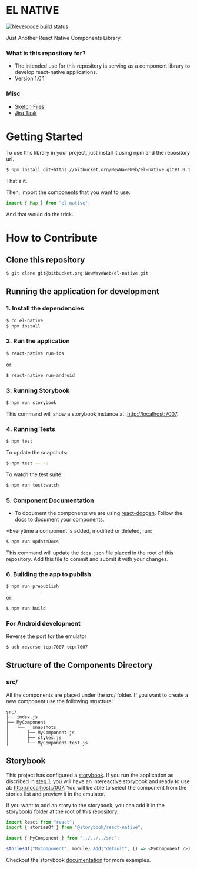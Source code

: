 # EL NATIVE

[![Nevercode build status](https://app.nevercode.io/api/projects/00221536-8b56-4bfd-8d15-b6b7c876d4f6/workflows/26972073-bbf4-4458-8c20-a02c9a4bcba3/status_badge.svg?branch=develop)](https://app.nevercode.io/#/project/00221536-8b56-4bfd-8d15-b6b7c876d4f6/workflow/26972073-bbf4-4458-8c20-a02c9a4bcba3/latestBuild?branch=develop)

Just Another React Native Components Library.

### What is this repository for?

* The intended use for this repository is serving as a component library to develop react-native applications.
* Version 1.0.1

### Misc

* [Sketch Files](https://bitbucket.org/NewWaveWeb/el-native-sketch)
* [Jira Task](https://newwaveweb.atlassian.net/browse/MIW-894)

# Getting Started

To use this library in your project, just install it using npm and the repository url.

```bash
$ npm install git+https://bitbucket.org/NewWaveWeb/el-native.git#1.0.1 --save
```

That's it.

Then, import the components that you want to use:

```js
import { Map } from "el-native";
```

And that would do the trick.

# How to Contribute

## Clone this repository

```bash
$ git clone git@bitbucket.org:NewWaveWeb/el-native.git
```

## Running the application for development

### 1. Install the dependencies

```bash
$ cd el-native
$ npm install
```

### 2. Run the application

```bash
$ react-native run-ios
```

or

```bash
$ react-native run-android
```

### 3. Running Storybook

```bash
$ npm run storybook
```

This command will show a storybook instance at: [http://localhost:7007](http://localhost:7007).

### 4. Running Tests

```bash
$ npm test
```

To update the snapshots:

```bash
$ npm test -- -u
```

To watch the test suite:

```bash
$ npm run test:watch
```

### 5. Component Documentation

* To document the components we are using [react-docgen](https://github.com/reactjs/react-docgen). Follow the docs to document your components.

\*Everytime a component is added, modified or deleted, run:

```bash
$ npm run updateDocs
```

This command will update the `docs.json` file placed in the root of this repository. Add this file to commit and submit it with your changes.

### 6. Building the app to publish

```bash
$ npm run prepublish
```

or:

```bash
$ npm run build
```

### For Android development

Reverse the port for the emulator

```bash
$ adb reverse tcp:7007 tcp:7007
```

## Structure of the Components Directory

### src/

All the components are placed under the src/ folder. If you want to create a new component use the following structure:

```
src/
├── index.js
├── MyComponent
│   └── __snapshots__
│       ├── MyComponent.js
│       ├── styles.js
│       └── MyComponent.test.js
```

## Storybook

This project has configured a [storybook](https://storybook.js.org/). If you run the application as discribed in [step 1](#running-the-application-for-development), you will have an intereactive storybook and ready to use at: [http://localhost:7007](http://localhost:7007). You will be able to select the component from the stories list and preview it in the emulator.

If you want to add an story to the storybook, you can add it in the storybook/ folder at the root of this repository.

```js
import React from "react";
import { storiesOf } from "@storybook/react-native";

import { MyComponent } from "../../../src";

storiesOf("MyComponent", module).add("default", () => <MyComponent />);
```

Checkout the storybook [documentation](https://storybook.js.org/basics/guide-react/) for more examples.
